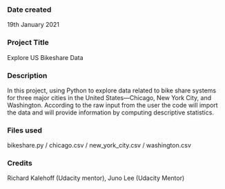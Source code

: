 ### Date created
19th January 2021

### Project Title
Explore US Bikeshare Data

### Description
In this project, using Python to explore data related to bike share systems for three major cities in the United States—Chicago, New York City, and Washington.
According to the raw input from the user the code will import the data and will provide information by computing descriptive statistics. 

### Files used
bikeshare.py /
chicago.csv /
new_york_city.csv /
washington.csv

### Credits
Richard Kalehoff (Udacity mentor),
Juno Lee         (Udacity Mentor)


